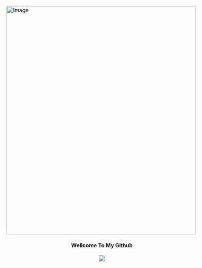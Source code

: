 <br>
<img src='https://i.ibb.co/tm2TzJX/LRM_EXPORT_20201130_140604.jpg' alt="Image" style="width:500px;height:600px;">
<br>
</a>
<h4 align="center"> Wellcome To My Github</h4>
<p align="center">
  </a>
  <a href="https://www.instagram.com/ragil_iygd77">
 </a>
  <a href="https://github.com/InYourG00D1">
    <img src="https://img.shields.io/github/followers/InYourG00D?style=social">
 </a>
</p>

